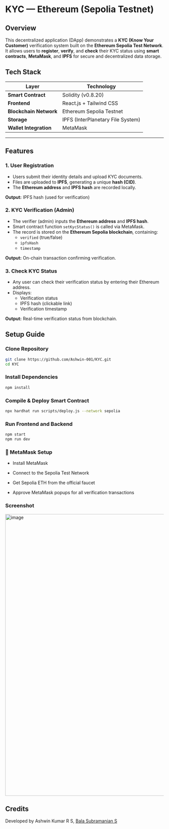 #  KYC — Ethereum (Sepolia Testnet)

##  Overview

This decentralized application (DApp) demonstrates a **KYC (Know Your Customer)** verification system built on the **Ethereum Sepolia Test Network**.  
It allows users to **register**, **verify**, and **check** their KYC status using **smart contracts**, **MetaMask**, and **IPFS** for secure and decentralized data storage.


##  Tech Stack

| Layer                  | Technology                        |
| ---------------------- | --------------------------------- |
| **Smart Contract**     | Solidity (v0.8.20)                |
| **Frontend**           | React.js + Tailwind CSS           |
| **Blockchain Network** | Ethereum Sepolia Testnet          |
| **Storage**            | IPFS (InterPlanetary File System) |
| **Wallet Integration** | MetaMask                          |

---

## Features

###  1. User Registration

- Users submit their identity details and upload KYC documents.
- Files are uploaded to **IPFS**, generating a unique **hash (CID)**.
- The **Ethereum address** and **IPFS hash** are recorded locally.

**Output:** IPFS hash (used for verification)


###  2. KYC Verification (Admin)

- The verifier (admin) inputs the **Ethereum address** and **IPFS hash**.
- Smart contract function `setKycStatus()` is called via MetaMask.
- The record is stored on the **Ethereum Sepolia blockchain**, containing:
  - `verified` (true/false)
  - `ipfsHash`
  - `timestamp`

**Output:** On-chain transaction confirming verification.


###  3. Check KYC Status

- Any user can check their verification status by entering their Ethereum address.
- Displays:
  - Verification status 
  - IPFS hash (clickable link)
  - Verification timestamp

**Output:** Real-time verification status from blockchain.

##  Setup Guide

###  Clone Repository

```bash
git clone https://github.com/Ashwin-001/KYC.git
cd KYC
```

###  Install Dependencies

```bash
npm install
```

###  Compile & Deploy Smart Contract

```bash
npx hardhat run scripts/deploy.js --network sepolia
```

###  Run Frontend and Backend

```bash
npm start
npm run dev
```

### 🦊 MetaMask Setup

- Install MetaMask

- Connect to the Sepolia Test Network

- Get Sepolia ETH from the official faucet

- Approve MetaMask popups for all verification transactions

### Screenshot 
<img width="1850" height="891" alt="image" src="https://github.com/user-attachments/assets/a98b46fd-c4c1-4e7b-9dcc-ff3f498bb681" />


##  Credits

Developed by Ashwin Kumar R S, [Bala Subramanian S](https://github.com/bala227)


